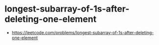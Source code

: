 # longest-subarray-of-1s-after-deleting-one-element
- https://leetcode.com/problems/longest-subarray-of-1s-after-deleting-one-element
